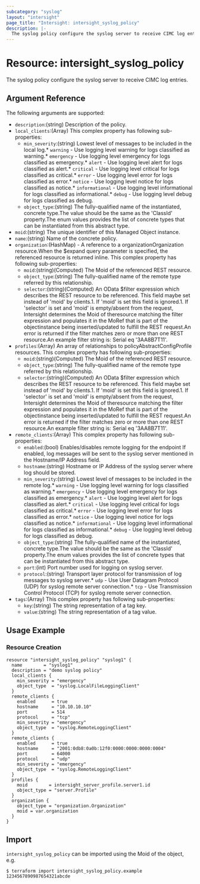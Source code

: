 ```yaml
---
subcategory: "syslog"
layout: "intersight"
page_title: "Intersight: intersight_syslog_policy"
description: |-
  The syslog policy configure the syslog server to receive CIMC log entries.
---
```


# Resource: intersight_syslog_policy
The syslog policy configure the syslog server to receive CIMC log entries.
## Argument Reference
The following arguments are supported:
* `description`:(string) Description of the policy. 
* `local_clients`:(Array)
This complex property has following sub-properties:
  + `min_severity`:(string) Lowest level of messages to be included in the local log.* `warning` - Use logging level warning for logs classified as warning.* `emergency` - Use logging level emergency for logs classified as emergency.* `alert` - Use logging level alert for logs classified as alert.* `critical` - Use logging level critical for logs classified as critical.* `error` - Use logging level error for logs classified as error.* `notice` - Use logging level notice for logs classified as notice.* `informational` - Use logging level informational for logs classified as informational.* `debug` - Use logging level debug for logs classified as debug. 
  + `object_type`:(string) The fully-qualified name of the instantiated, concrete type.The value should be the same as the 'ClassId' property.The enum values provides the list of concrete types that can be instantiated from this abstract type. 
* `moid`:(string) The unique identifier of this Managed Object instance. 
* `name`:(string) Name of the concrete policy. 
* `organization`:(HashMap) - A reference to a organizationOrganization resource.When the $expand query parameter is specified, the referenced resource is returned inline. 
This complex property has following sub-properties:
  + `moid`:(string)(Computed) The Moid of the referenced REST resource. 
  + `object_type`:(string) The fully-qualified name of the remote type referred by this relationship. 
  + `selector`:(string)(Computed) An OData $filter expression which describes the REST resource to be referenced. This field maybe set instead of 'moid' by clients.1. If 'moid' is set this field is ignored.1. If 'selector' is set and 'moid' is empty/absent from the request, Intersight determines the Moid of theresource matching the filter expression and populates it in the MoRef that is part of the objectinstance being inserted/updated to fulfill the REST request.An error is returned if the filter matches zero or more than one REST resource.An example filter string is: Serial eq '3AA8B7T11'. 
* `profiles`:(Array) An array of relationships to policyAbstractConfigProfile resources. 
This complex property has following sub-properties:
  + `moid`:(string)(Computed) The Moid of the referenced REST resource. 
  + `object_type`:(string) The fully-qualified name of the remote type referred by this relationship. 
  + `selector`:(string)(Computed) An OData $filter expression which describes the REST resource to be referenced. This field maybe set instead of 'moid' by clients.1. If 'moid' is set this field is ignored.1. If 'selector' is set and 'moid' is empty/absent from the request, Intersight determines the Moid of theresource matching the filter expression and populates it in the MoRef that is part of the objectinstance being inserted/updated to fulfill the REST request.An error is returned if the filter matches zero or more than one REST resource.An example filter string is: Serial eq '3AA8B7T11'. 
* `remote_clients`:(Array)
This complex property has following sub-properties:
  + `enabled`:(bool) Enables/disables remote logging for the endpoint If enabled, log messages will be sent to the syslog server mentioned in the Hostname/IP Address field. 
  + `hostname`:(string) Hostname or IP Address of the syslog server where log should be stored. 
  + `min_severity`:(string) Lowest level of messages to be included in the remote log.* `warning` - Use logging level warning for logs classified as warning.* `emergency` - Use logging level emergency for logs classified as emergency.* `alert` - Use logging level alert for logs classified as alert.* `critical` - Use logging level critical for logs classified as critical.* `error` - Use logging level error for logs classified as error.* `notice` - Use logging level notice for logs classified as notice.* `informational` - Use logging level informational for logs classified as informational.* `debug` - Use logging level debug for logs classified as debug. 
  + `object_type`:(string) The fully-qualified name of the instantiated, concrete type.The value should be the same as the 'ClassId' property.The enum values provides the list of concrete types that can be instantiated from this abstract type. 
  + `port`:(int) Port number used for logging on syslog server. 
  + `protocol`:(string) Transport layer protocol for transmission of log messages to syslog server.* `udp` - Use User Datagram Protocol (UDP) for syslog remote server connection.* `tcp` - Use Transmission Control Protocol (TCP) for syslog remote server connection. 
* `tags`:(Array)
This complex property has following sub-properties:
  + `key`:(string) The string representation of a tag key. 
  + `value`:(string) The string representation of a tag value. 

## Usage Example
### Resource Creation

```hcl
resource "intersight_syslog_policy" "syslog1" {
  name        = "syslog1"
  description = "demo syslog policy"
  local_clients {
    min_severity = "emergency"
    object_type  = "syslog.LocalFileLoggingClient"
  }
  remote_clients {
    enabled      = true
    hostname     = "10.10.10.10"
    port         = 514
    protocol     = "tcp"
    min_severity = "emergency"
    object_type  = "syslog.RemoteLoggingClient"
  }
  remote_clients {
    enabled      = true
    hostname     = "2001:0db8:0a0b:12f0:0000:0000:0000:0004"
    port         = 64000
    protocol     = "udp"
    min_severity = "emergency"
    object_type  = "syslog.RemoteLoggingClient"
  }
  profiles {
    moid        = intersight_server_profile.server1.id
    object_type = "server.Profile"
  }
  organization {
    object_type = "organization.Organization"
    moid = var.organization
  }
}
```

## Import
`intersight_syslog_policy` can be imported using the Moid of the object, e.g.
```
$ terraform import intersight_syslog_policy.example 1234567890987654321abcde
``` 